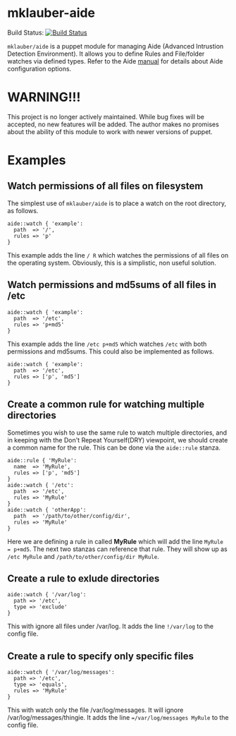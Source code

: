 mklauber-aide
===========

Build Status: [![Build Status](https://travis-ci.org/mklauber/puppet-aide.png)](https://travis-ci.org/mklauber/puppet-aide)

`mklauber/aide` is a puppet module for managing Aide (Advanced Intrustion Detection Environment). It allows you to define Rules and File/folder watches via defined types.  Refer to the Aide [manual](http://aide.sourceforge.net/stable/manual.html) for details about Aide configuration options.


WARNING!!!
==========
This project is no longer actively maintained.  While bug fixes will be accepted, no new features will be added.  The author makes no promises about the ability of this module to work with newer versions of puppet.  

Examples
==========

Watch permissions of all files on filesystem
----------

The simplest use of `mklauber/aide` is to place a watch on the root directory, as follows.

    aide::watch { 'example':
      path  => '/',
      rules => 'p'
    }
    
This example adds the line `/ R` which watches the permissions of all files on the operating system.  Obviously, this is a simplistic, non useful solution.

Watch permissions and md5sums of all files in /etc
----------

    aide::watch { 'example':
      path  => '/etc',
      rules => 'p+md5'
    }
    
This example adds the line `/etc p+md5` which watches `/etc` with both permissions and md5sums.  This could also be implemented as follows.

    aide::watch { 'example':
      path  => '/etc',
      rules => ['p', 'md5']
    }
    

Create a common rule for watching multiple directories
-----------

Sometimes you wish to use the same rule to watch multiple directories, and in keeping with the Don't Repeat Yourself(DRY) viewpoint, we should create a common name for the rule.  This can be done via the `aide::rule` stanza.

    aide::rule { 'MyRule':
      name  => 'MyRule',
      rules => ['p', 'md5']
    }
    aide::watch { '/etc':
      path  => '/etc',
      rules => 'MyRule'
    }
    aide::watch { 'otherApp':
      path  => '/path/to/other/config/dir',
      rules => 'MyRule'
    }

Here we are defining a rule in called **MyRule** which will add the line `MyRule = p+md5`.  The next two stanzas can reference that rule.  They will show up as `/etc MyRule` and `/path/to/other/config/dir MyRule`.

Create a rule to exlude directories
-----------

    aide::watch { '/var/log':
      path => '/etc',
      type => 'exclude' 
    }

This with ignore all files under /var/log.  It adds the line `!/var/log` to the config file.

Create a rule to specify only specific files
-----------

    aide::watch { '/var/log/messages':
      path => '/etc',
      type => 'equals',
      rules => 'MyRule'
    }

This with watch only the file /var/log/messages.  It will ignore /var/log/messages/thingie.  It adds the line `=/var/log/messages MyRule` to the config file.






